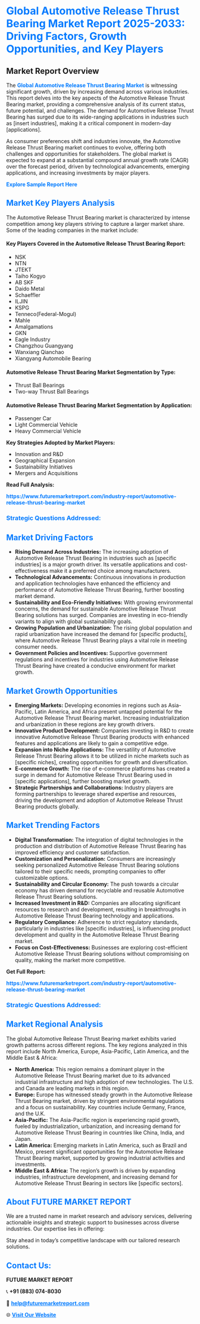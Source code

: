 <h1 style="color: #007BFF;">Global Automotive Release Thrust Bearing Market Report 2025-2033: Driving Factors, Growth Opportunities, and Key Players</h1>

<section id="overview">
<h2>Market Report Overview</h2>
<p>The <a href="https://www.futuremarketreport.com/industry-report/automotive-release-thrust-bearing-market" style="color: #007BFF; text-decoration: none;"><strong>Global Automotive Release Thrust Bearing Market</strong></a> is witnessing significant growth, driven by increasing demand across various industries. This report delves into the key aspects of the Automotive Release Thrust Bearing market, providing a comprehensive analysis of its current status, future potential, and challenges. The demand for Automotive Release Thrust Bearing has surged due to its wide-ranging applications in industries such as [insert industries], making it a critical component in modern-day [applications].</p>
<p>As consumer preferences shift and industries innovate, the Automotive Release Thrust Bearing market continues to evolve, offering both challenges and opportunities for stakeholders. The global market is expected to expand at a substantial compound annual growth rate (CAGR) over the forecast period, driven by technological advancements, emerging applications, and increasing investments by major players.</p>
</section>

<section id="overview">
<p><a href="https://www.futuremarketreport.com/request-sample/reportId=53851" style="color: #007BFF; text-decoration: none;"><strong>Explore Sample Report Here</strong></a></p>
</section>

<section id="key-players">
<h2 style="color: #007BFF;">Market Key Players Analysis</h2>
<p>The Automotive Release Thrust Bearing market is characterized by intense competition among key players striving to capture a larger market share. Some of the leading companies in the market include:</p>
<h4>Key Players Covered in the Automotive Release Thrust Bearing Report:</h4>
<ul><li>NSK</li><li>NTN</li><li>JTEKT</li><li>Taiho Kogyo</li><li>AB SKF</li><li>Daido Metal</li><li>Schaeffler</li><li>ILJIN</li><li>KSPG</li><li>Tenneco(Federal-Mogul)</li><li>Mahle</li><li>Amalgamations</li><li>GKN</li><li>Eagle Industry</li><li>Changzhou Guangyang</li><li>Wanxiang Qianchao</li><li>Xiangyang Automobile Bearing</li></ul>
<h4>Automotive Release Thrust Bearing Market Segmentation by Type:</h4>
<ul><li>Thrust Ball Bearings</li><li>Two-way Thrust Ball Bearings</li></ul>

<h4>Automotive Release Thrust Bearing Market Segmentation by Application:</h4>
<ul><li>Passenger Car</li><li>Light Commercial Vehicle</li><li>Heavy Commercial Vehicle</li></ul>
<p><strong>Key Strategies Adopted by Market Players:</strong></p>
<ul>
<li>Innovation and R&D</li>
<li>Geographical Expansion</li>
<li>Sustainability Initiatives</li>
<li>Mergers and Acquisitions</li>
</ul>
</section>

<section>
<p><strong>Read Full Analysis: </strong></p><a href="https://www.futuremarketreport.com/industry-report/automotive-release-thrust-bearing-market" style="color: #007BFF; text-decoration: none;"><strong>https://www.futuremarketreport.com/industry-report/automotive-release-thrust-bearing-market</strong></a>
<h3 style="color: #007BFF;">Strategic Questions Addressed:</h3>
</section>

<section id="driving-factors">
<h2 style="color: #007BFF;">Market Driving Factors</h2>
<ul>
<li><strong>Rising Demand Across Industries:</strong> The increasing adoption of Automotive Release Thrust Bearing in industries such as [specific industries] is a major growth driver. Its versatile applications and cost-effectiveness make it a preferred choice among manufacturers.</li>
<li><strong>Technological Advancements:</strong> Continuous innovations in production and application technologies have enhanced the efficiency and performance of Automotive Release Thrust Bearing, further boosting market demand.</li>
<li><strong>Sustainability and Eco-Friendly Initiatives:</strong> With growing environmental concerns, the demand for sustainable Automotive Release Thrust Bearing solutions has surged. Companies are investing in eco-friendly variants to align with global sustainability goals.</li>
<li><strong>Growing Population and Urbanization:</strong> The rising global population and rapid urbanization have increased the demand for [specific products], where Automotive Release Thrust Bearing plays a vital role in meeting consumer needs.</li>
<li><strong>Government Policies and Incentives:</strong> Supportive government regulations and incentives for industries using Automotive Release Thrust Bearing have created a conducive environment for market growth.</li>
</ul>
</section>

<section id="growth-opportunities">
<h2 style="color: #007BFF;">Market Growth Opportunities</h2>
<ul>
<li><strong>Emerging Markets:</strong> Developing economies in regions such as Asia-Pacific, Latin America, and Africa present untapped potential for the Automotive Release Thrust Bearing market. Increasing industrialization and urbanization in these regions are key growth drivers.</li>
<li><strong>Innovative Product Development:</strong> Companies investing in R&D to create innovative Automotive Release Thrust Bearing products with enhanced features and applications are likely to gain a competitive edge.</li>
<li><strong>Expansion into Niche Applications:</strong> The versatility of Automotive Release Thrust Bearing allows it to be utilized in niche markets such as [specific niches], creating opportunities for growth and diversification.</li>
<li><strong>E-commerce Growth:</strong> The rise of e-commerce platforms has created a surge in demand for Automotive Release Thrust Bearing used in [specific applications], further boosting market growth.</li>
<li><strong>Strategic Partnerships and Collaborations:</strong> Industry players are forming partnerships to leverage shared expertise and resources, driving the development and adoption of Automotive Release Thrust Bearing products globally.</li>
</ul>
</section>

<section id="trending-factors">
<h2 style="color: #007BFF;">Market Trending Factors</h2>
<ul>
<li><strong>Digital Transformation:</strong> The integration of digital technologies in the production and distribution of Automotive Release Thrust Bearing has improved efficiency and customer satisfaction.</li>
<li><strong>Customization and Personalization:</strong> Consumers are increasingly seeking personalized Automotive Release Thrust Bearing solutions tailored to their specific needs, prompting companies to offer customizable options.</li>
<li><strong>Sustainability and Circular Economy:</strong> The push towards a circular economy has driven demand for recyclable and reusable Automotive Release Thrust Bearing solutions.</li>
<li><strong>Increased Investment in R&D:</strong> Companies are allocating significant resources to research and development, resulting in breakthroughs in Automotive Release Thrust Bearing technology and applications.</li>
<li><strong>Regulatory Compliance:</strong> Adherence to strict regulatory standards, particularly in industries like [specific industries], is influencing product development and quality in the Automotive Release Thrust Bearing market.</li>
<li><strong>Focus on Cost-Effectiveness:</strong> Businesses are exploring cost-efficient Automotive Release Thrust Bearing solutions without compromising on quality, making the market more competitive.</li>
</ul>
</section>

<section>
<p><strong>Get Full Report: </strong></p><a href="https://www.futuremarketreport.com/industry-report/automotive-release-thrust-bearing-market" style="color: #007BFF; text-decoration: none;"><strong>https://www.futuremarketreport.com/industry-report/automotive-release-thrust-bearing-market</strong></a>
<h3 style="color: #007BFF;">Strategic Questions Addressed:</h3>
</section>


<section id="regional-analysis">
<h2 style="color: #007BFF;">Market Regional Analysis</h2>
<p>The global Automotive Release Thrust Bearing market exhibits varied growth patterns across different regions. The key regions analyzed in this report include North America, Europe, Asia-Pacific, Latin America, and the Middle East & Africa:</p>
<ul>
<li><strong>North America:</strong> This region remains a dominant player in the Automotive Release Thrust Bearing market due to its advanced industrial infrastructure and high adoption of new technologies. The U.S. and Canada are leading markets in this region.</li>
<li><strong>Europe:</strong> Europe has witnessed steady growth in the Automotive Release Thrust Bearing market, driven by stringent environmental regulations and a focus on sustainability. Key countries include Germany, France, and the U.K.</li>
<li><strong>Asia-Pacific:</strong> The Asia-Pacific region is experiencing rapid growth, fueled by industrialization, urbanization, and increasing demand for Automotive Release Thrust Bearing in countries like China, India, and Japan.</li>
<li><strong>Latin America:</strong> Emerging markets in Latin America, such as Brazil and Mexico, present significant opportunities for the Automotive Release Thrust Bearing market, supported by growing industrial activities and investments.</li>
<li><strong>Middle East & Africa:</strong> The region’s growth is driven by expanding industries, infrastructure development, and increasing demand for Automotive Release Thrust Bearing in sectors like [specific sectors].</li>
</ul>
</section>

<footer>
<h2 style="color: #007BFF;">About FUTURE MARKET REPORT</h2>
<p>We are a trusted name in market research and advisory services, delivering actionable insights and strategic support to businesses across diverse industries. Our expertise lies in offering:</p>

<p>Stay ahead in today’s competitive landscape with our tailored research solutions.</p>

<h2 style="color: #007BFF;">Contact Us:</h2>
<p><strong>FUTURE MARKET REPORT</strong></p>
<p>📞 <strong>+91 (883) 074-8030</strong></p>
<p>📧 <strong><a href="mailto:help@futuremarketreport.com" style="color: #007BFF;">help@futuremarketreport.com</a></strong></p>
<p>🌐 <strong><a href="https://www.futuremarketreport.com/" style="color: #007BFF;">Visit Our Website</a></strong></p>
</footer>